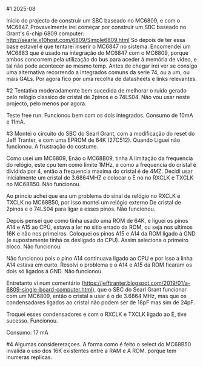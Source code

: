 #1 2025-08

Inicio do projecto de construir um SBC baseado no MC6809, e com o MC6847.
Provavelmente irei começar por construir um SBC baseado no Grant's 6-chip 6809 computer:
http://searle.x10host.com/6809/Simple6809.html
Só depois de ter essa base estavel é que tentarei inserir o MC6847 no sistema.
Encomendei um MC6883 que é usado na integração do MC6847 com o MC6809, porque ambos concorrem pela utilização do bus para aceder á memória de video, e tal não pode acontecer ao mesmo temp.
Antes de chegar irei ver se consigo uma alternativa recorrendo a integrados comuns da serie 74, ou a um, ou mais GALs.
Por agora fico por uma recolha de datasheets e links relevantes.

#2
Tentativa moderadamente bem sucedida de melhorar o ruido gerado pelo relógio classico de cristal de 2pinos e o 74LS04.
Não vou usar neste projecto, pelo menos por agora.

Teste free run. Funcionou bem com os dois integrados. Consumo de 10mA e 11mA.

#3
Montei o circuito do SBC do Searl Grant, com a modificação do reset do Jeff Tranter, e com uma EPROM de 64K (27C512).
Quando Liguei não funcionou. A frustração do costume.

Como usei um MC6809, Enão o MC68B09, tinha A limitação da frequencia do relógio, este cpu tem como limite 1MHz, e como a frequencia do cristal é dividida por 4, então a frequencia maxima do cristal é de 4MZ. Decidi usar inicialmente um cristal de 3.6864MHZ e colocar o E no no RXCLK e TXCLK no MC68B50.
Não funcionou.

Ao princio achei que era um problema do sinal de relógio no RXCLK e TXCLK no MC68B50, por isso montei um relógio externo De cristal de 2pinos e o 74LS04 para ligar a esses pinos.
Não funcionou.

Depois pensei que como tinha usado uma ROM de 64K, e liguei os pinos A14 e A15 ao CPŨ, estava a ler no sitio errado da ROM, ou seja nos ultimos 16K e não nos primeiros. Coloquei os pinos A15 e A14 da ROM ligado á GND (e supostamente tinha os desligado do CPU). Assim seleciona o primeiro bloco.
Não funcionou.

Não funcionou pois o pino A14 continuava ligado ao CPU e por isso a linha A14 estava em curto. Resolvi o problema e o A14 e A15 da ROM ficaram os dois só ligados á GND.
Não funcionou.

Entretanto vi num comentário (https://jefftranter.blogspot.com/2019/01/a-6809-single-board-computer.html), que o SBC do Searl Grant funcionar com um MC6809, então o cristal a usar é o de 3.6864 MHz, mas que os condensadores ligados ao cristal não podem ser de 18pF mas sim de 24pF.

Troquei esses condensadores e com o RXCLK e TXCLK ligado ao E, tive sucesso.
Funcionou.

Consumo: 17 mA

#4 Algumas considereraçoes. A forma como é feito o select do MC68B50 invalida o uso dos 16K existentes entre a RAM e A ROM. porque tem inumeras replicas.



